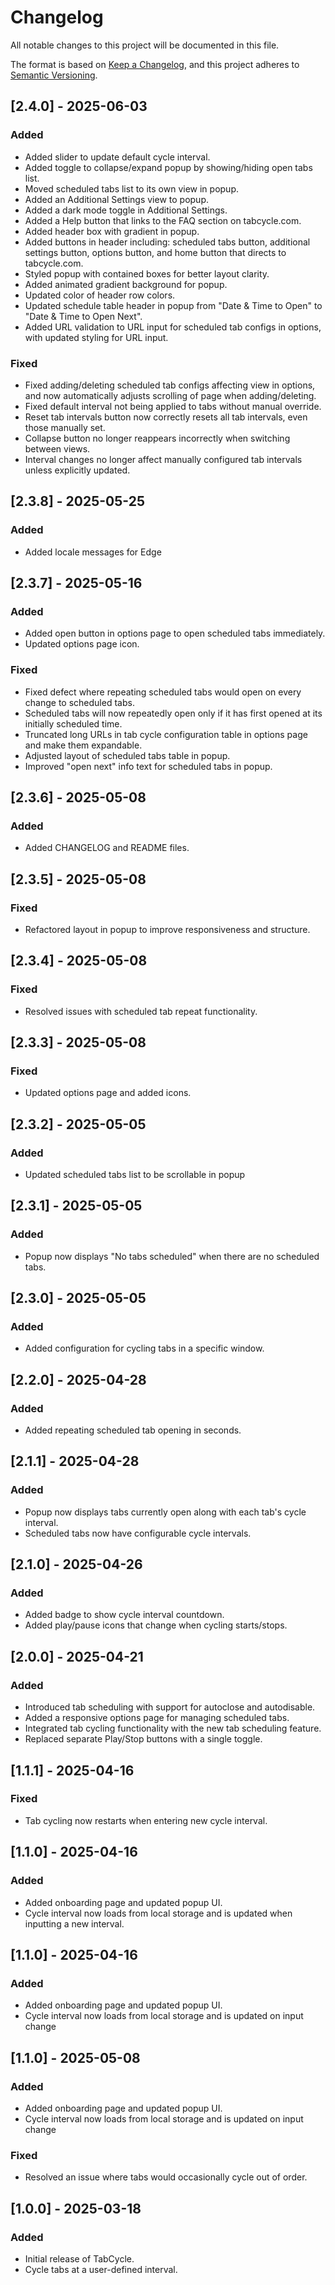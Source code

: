 # Changelog

All notable changes to this project will be documented in this file.

The format is based on [Keep a Changelog](https://keepachangelog.com/en/1.0.0/), and this project adheres to [Semantic Versioning](https://semver.org/).

## [2.4.0] - 2025-06-03
### Added
- Added slider to update default cycle interval.
- Added toggle to collapse/expand popup by showing/hiding open tabs list.
- Moved scheduled tabs list to its own view in popup.
- Added an Additional Settings view to popup.
- Added a dark mode toggle in Additional Settings.
- Added a Help button that links to the FAQ section on tabcycle.com.
- Added header box with gradient in popup.
- Added buttons in header including: scheduled tabs button, additional settings button, options button, and home button that directs to tabcycle.com.
- Styled popup with contained boxes for better layout clarity.
- Added animated gradient background for popup.
- Updated color of header row colors.
- Updated schedule table header in popup from "Date & Time to Open" to "Date & Time to Open Next".
- Added URL validation to URL input for scheduled tab configs in options, with updated styling for URL input.

### Fixed
- Fixed adding/deleting scheduled tab configs affecting view in options, and now automatically adjusts scrolling of page when adding/deleting.
- Fixed default interval not being applied to tabs without manual override.
- Reset tab intervals button now correctly resets all tab intervals, even those manually set.
- Collapse button no longer reappears incorrectly when switching between views.
- Interval changes no longer affect manually configured tab intervals unless explicitly updated.

## [2.3.8] - 2025-05-25
### Added
- Added locale messages for Edge

## [2.3.7] - 2025-05-16
### Added
- Added open button in options page to open scheduled tabs immediately.
- Updated options page icon.

### Fixed
- Fixed defect where repeating scheduled tabs would open on every change to scheduled tabs. 
- Scheduled tabs will now repeatedly open only if it has first opened at its initially scheduled time.
- Truncated long URLs in tab cycle configuration table in options page and make them expandable.
- Adjusted layout of scheduled tabs table in popup.
- Improved "open next" info text for scheduled tabs in popup.

## [2.3.6] - 2025-05-08
### Added
- Added CHANGELOG and README files.

## [2.3.5] - 2025-05-08
### Fixed
- Refactored layout in popup to improve responsiveness and structure.

## [2.3.4] - 2025-05-08
### Fixed
- Resolved issues with scheduled tab repeat functionality.

## [2.3.3] - 2025-05-08
### Fixed
- Updated options page and added icons.

## [2.3.2] - 2025-05-05
### Added
- Updated scheduled tabs list to be scrollable in popup

## [2.3.1] - 2025-05-05
### Added
- Popup now displays "No tabs scheduled" when there are no scheduled tabs.

## [2.3.0] - 2025-05-05
### Added
- Added configuration for cycling tabs in a specific window.

## [2.2.0] - 2025-04-28
### Added
- Added repeating scheduled tab opening in seconds.

## [2.1.1] - 2025-04-28
### Added
- Popup now displays tabs currently open along with each tab's cycle interval.
- Scheduled tabs now have configurable cycle intervals.

## [2.1.0] - 2025-04-26
### Added
- Added badge to show cycle interval countdown.
- Added play/pause icons that change when cycling starts/stops.

## [2.0.0] - 2025-04-21
### Added
- Introduced tab scheduling with support for autoclose and autodisable.
- Added a responsive options page for managing scheduled tabs.
- Integrated tab cycling functionality with the new tab scheduling feature.
- Replaced separate Play/Stop buttons with a single toggle.

## [1.1.1] - 2025-04-16
### Fixed
- Tab cycling now restarts when entering new cycle interval.

## [1.1.0] - 2025-04-16
### Added
- Added onboarding page and updated popup UI.
- Cycle interval now loads from local storage and is updated when inputting a new interval.

## [1.1.0] - 2025-04-16
### Added
- Added onboarding page and updated popup UI.
- Cycle interval now loads from local storage and is updated on input change

## [1.1.0] - 2025-05-08
### Added
- Added onboarding page and updated popup UI.
- Cycle interval now loads from local storage and is updated on input change

### Fixed
- Resolved an issue where tabs would occasionally cycle out of order.

## [1.0.0] - 2025-03-18
### Added
- Initial release of TabCycle.
- Cycle tabs at a user-defined interval.